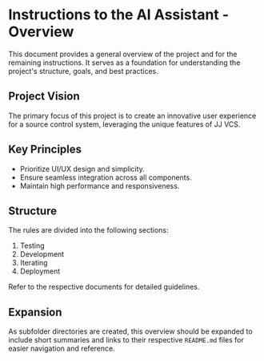# Instructions to the AI Assistant - Overview

This document provides a general overview of the project and for the remaining instructions. It serves as a foundation for understanding the project's structure, goals, and best practices.

## Project Vision
The primary focus of this project is to create an innovative user experience for a source control system, leveraging the unique features of JJ VCS.

## Key Principles
- Prioritize UI/UX design and simplicity.
- Ensure seamless integration across all components.
- Maintain high performance and responsiveness.

## Structure
The rules are divided into the following sections:
1. Testing
2. Development
3. Iterating
4. Deployment

Refer to the respective documents for detailed guidelines.

## Expansion
As subfolder directories are created, this overview should be expanded to include short summaries and links to their respective `README.md` files for easier navigation and reference.
